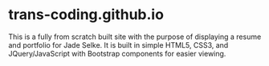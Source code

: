 # trans-coding.github.io
This is a fully from scratch built site with the purpose of displaying a resume and portfolio for Jade Selke. It is built in simple HTML5, CSS3, and JQuery/JavaScript with Bootstrap components for easier viewing.